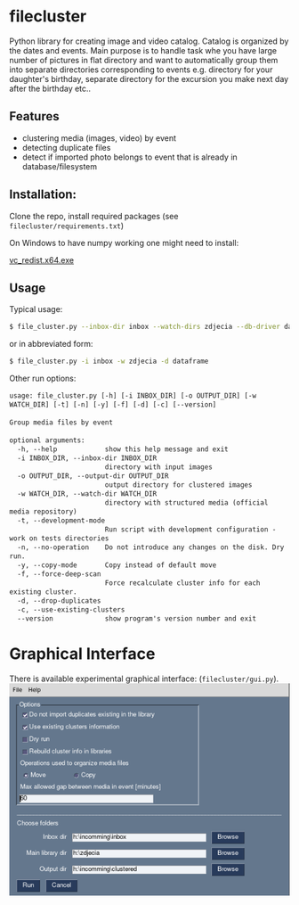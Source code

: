 # filecluster
Python library for creating image and video catalog. Catalog is organized by the dates and events.
Main purpose is to handle task whe you have large number of pictures in flat
directory and want to automatically group them into separate directories 
corresponding to events e.g. directory for your daughter's birthday, separate
directory for the excursion you make next day after the birthday etc.. 

## Features
- clustering media (images, video) by event
- detecting duplicate files
- detect if imported photo belongs to event that is already in database/filesystem

## Installation:
Clone the repo, install required packages (see `filecluster/requirements.txt`)

On Windows to have numpy working one might need to install:

[vc_redist.x64.exe](https://aka.ms/vs/15/release/vc_redist.x64.exe)

## Usage
Typical usage:
```bash
$ file_cluster.py --inbox-dir inbox --watch-dirs zdjecia --db-driver dataframe
```

or in abbreviated form:

```bash
$ file_cluster.py -i inbox -w zdjecia -d dataframe
```
Other run options:
```
usage: file_cluster.py [-h] [-i INBOX_DIR] [-o OUTPUT_DIR] [-w WATCH_DIR] [-t] [-n] [-y] [-f] [-d] [-c] [--version]

Group media files by event

optional arguments:
  -h, --help            show this help message and exit
  -i INBOX_DIR, --inbox-dir INBOX_DIR
                        directory with input images
  -o OUTPUT_DIR, --output-dir OUTPUT_DIR
                        output directory for clustered images
  -w WATCH_DIR, --watch-dir WATCH_DIR
                        directory with structured media (official media repository)
  -t, --development-mode
                        Run script with development configuration - work on tests directories
  -n, --no-operation    Do not introduce any changes on the disk. Dry run.
  -y, --copy-mode       Copy instead of default move
  -f, --force-deep-scan
                        Force recalculate cluster info for each existing cluster.
  -d, --drop-duplicates
  -c, --use-existing-clusters
  --version             show program's version number and exit

```
# Graphical Interface
There is available experimental graphical interface: (`filecluster/gui.py`).
![img](screenshot.png)
